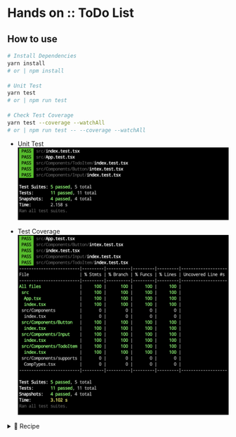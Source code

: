 # Hands on :: ToDo List

## How to use

```bash
# Install Dependencies
yarn install
# or | npm install

# Unit Test
yarn test
# or | npm run test

# Check Test Coverage
yarn test --coverage --watchAll
# or | npm run test -- --coverage --watchAll
```

- Unit Test
  ![jest-unit-test.png](./history/jest-unit-test.png)

- Test Coverage
  ![jest-test-coverage.png](./history/jest-test-coverage.png)

<details>
<summary>🌟 Recipe</summary>

### Init

```bash
npx create-react-app --template typescript hands-on-todo-list
```

### Dependency

### Typescript Complier: `tsconfig.json`

- To use absolute pakage path in import sytanx, [set 'baseUrl'.](./tsconfig.json#L3)

#### Prettier Hooking

```bash
yarn add --dev husky lint-staged prettier
```

- `.prettierrc.js`: [basic prettier policy](./.prettierrc.js)
- `package.json`: [add husky hook for uing prettier](./package.json#L5-#L14)

#### CSS & Test

```bash
yarn add styled-components
yarn add --dev @types/styled-components jest-styled-components
```

</details>
